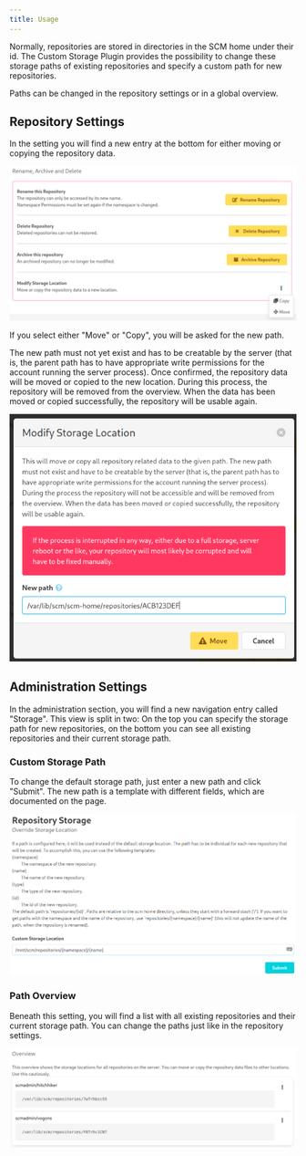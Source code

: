 ```yaml
---
title: Usage
---
```


Normally, repositories are stored in directories in the SCM home under their id.
The Custom Storage Plugin provides the possibility to change these storage paths of existing repositories and specify a
custom path for new repositories.

Paths can be changed in the repository settings or in a global overview.

## Repository Settings

In the setting you will find a new entry at the bottom for either moving or copying the repository data.

![Repository Settings](assets/repository-settings.png)

If you select either "Move" or "Copy", you will be asked for the new path.

The new path must not yet exist and has to be creatable by the server (that is, the parent path has to have appropriate
write permissions for the account running the server process). Once confirmed, the repository data will be moved or copied
to the new location. During this process, the repository will be removed from the overview.
When the data has been moved or copied successfully, the repository will be usable again.

![Dialog](assets/move-dialog.png)

## Administration Settings

In the administration section, you will find a new navigation entry called "Storage". 
This view is split in two: On the top you can specify the storage path for new repositories, on the bottom you can see
all existing repositories and their current storage path.

### Custom Storage Path

To change the default storage path, just enter a new path and click "Submit". The new path is a template with different
fields, which are documented on the page.

![Custom Path Settings](assets/custom-path-setting.png)

### Path Overview

Beneath this setting, you will find a list with all existing repositories and their current storage path. You can change
the paths just like in the repository settings.

![Path Overview](assets/overview.png)
